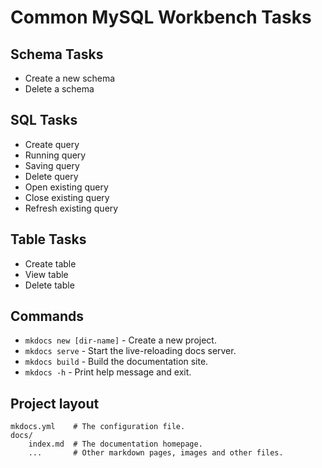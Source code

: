 # Common MySQL Workbench Tasks

<!-- For full documentation visit [https://dev.mysql.com](https://dev.mysql.com/doc/workbench/en/). -->

## Schema Tasks

* Create a new schema
* Delete a schema

## SQL Tasks

* Create query
* Running query
* Saving query
* Delete query
* Open existing query
* Close existing query
* Refresh existing query

## Table Tasks

* Create table
* View table
* Delete table

## Commands

* `mkdocs new [dir-name]` - Create a new project.
* `mkdocs serve` - Start the live-reloading docs server.
* `mkdocs build` - Build the documentation site.
* `mkdocs -h` - Print help message and exit.

## Project layout

    mkdocs.yml    # The configuration file.
    docs/
        index.md  # The documentation homepage.
        ...       # Other markdown pages, images and other files.
